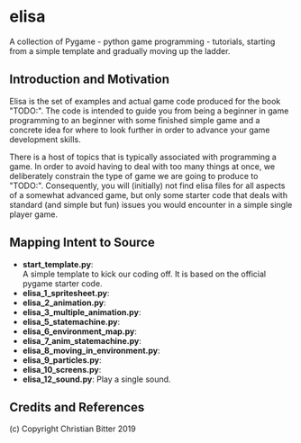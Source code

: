 # elisa
A collection of Pygame - python game programming - tutorials, starting from a simple template and gradually moving up the ladder.

## Introduction and Motivation

Elisa is the set of examples and actual game code produced for the book "TODO:". The code is intended to guide you from being a beginner
in game programming to an beginner with some finished simple game and a concrete idea for where to look further in order to advance your
game development skills.

There is a host of topics that is typically associated with programming a game. In order to avoid
having to deal with too many things at once, we deliberately constrain the type of game we are going to produce to 
"TODO:". Consequently, you will (initially) not find elisa files for all aspects of a somewhat advanced game, but only
some starter code that deals with standard (and simple but fun) issues you would encounter in a simple single player game. 

## Mapping Intent to Source

- **start_template.py**:  
A simple template to kick our coding off. It is based on the official pygame starter code.
- **elisa_1_spritesheet.py**:
- **elisa_2_animation.py**:
- **elisa_3_multiple_animation.py**:
- **elisa_5_statemachine.py**:
- **elisa_6_environment_map.py**:
- **elisa_7_anim_statemachine.py**:
- **elisa_8_moving_in_environment.py**:
- **elisa_9_particles.py**:
- **elisa_10_screens.py**:
- **elisa_12_sound.py**:
Play a single sound.

## Credits and References

(c) Copyright Christian Bitter 2019
